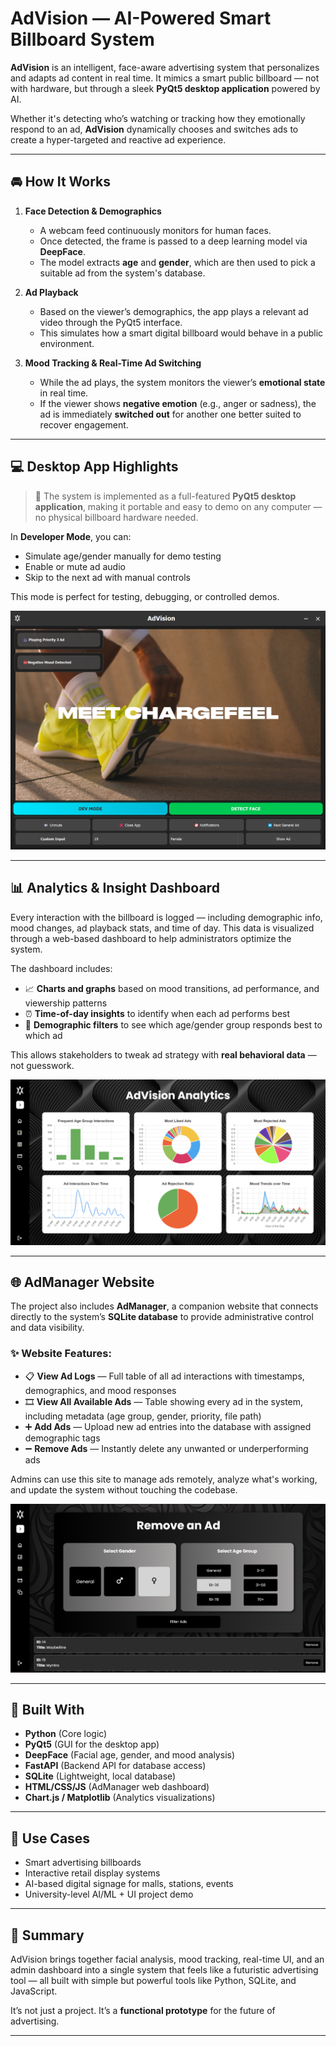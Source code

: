 # AdVision — AI-Powered Smart Billboard System

**AdVision** is an intelligent, face-aware advertising system that personalizes and adapts ad content in real time. It mimics a smart public billboard — not with hardware, but through a sleek **PyQt5 desktop application** powered by AI.

Whether it's detecting who’s watching or tracking how they emotionally respond to an ad, **AdVision** dynamically chooses and switches ads to create a hyper-targeted and reactive ad experience.

---

## 🚘 How It Works

1. **Face Detection & Demographics**
   - A webcam feed continuously monitors for human faces.
   - Once detected, the frame is passed to a deep learning model via **DeepFace**.
   - The model extracts **age** and **gender**, which are then used to pick a suitable ad from the system's database.

2. **Ad Playback**
   - Based on the viewer’s demographics, the app plays a relevant ad video through the PyQt5 interface.
   - This simulates how a smart digital billboard would behave in a public environment.

3. **Mood Tracking & Real-Time Ad Switching**
   - While the ad plays, the system monitors the viewer’s **emotional state** in real time.
   - If the viewer shows **negative emotion** (e.g., anger or sadness), the ad is immediately **switched out** for another one better suited to recover engagement.

---

## 💻 Desktop App Highlights

> 🔧 The system is implemented as a full-featured **PyQt5 desktop application**, making it portable and easy to demo on any computer — no physical billboard hardware needed.

In **Developer Mode**, you can:
- Simulate age/gender manually for demo testing
- Enable or mute ad audio
- Skip to the next ad with manual controls

This mode is perfect for testing, debugging, or controlled demos.

![App Dev Mode](Screenshots/devmode.png)

---

## 📊 Analytics & Insight Dashboard

Every interaction with the billboard is logged — including demographic info, mood changes, ad playback stats, and time of day. This data is visualized through a web-based dashboard to help administrators optimize the system.

The dashboard includes:
- 📈 **Charts and graphs** based on mood transitions, ad performance, and viewership patterns
- ⏰ **Time-of-day insights** to identify when each ad performs best
- 👤 **Demographic filters** to see which age/gender group responds best to which ad

This allows stakeholders to tweak ad strategy with **real behavioral data** — not guesswork.

![Analytics Dashboard](Screenshots/analytics.png)

---

## 🌐 AdManager Website

The project also includes **AdManager**, a companion website that connects directly to the system’s **SQLite database** to provide administrative control and data visibility.

### ✨ Website Features:
- 📋 **View Ad Logs** — Full table of all ad interactions with timestamps, demographics, and mood responses
- 🎞️ **View All Available Ads** — Table showing every ad in the system, including metadata (age group, gender, priority, file path)
- ➕ **Add Ads** — Upload new ad entries into the database with assigned demographic tags
- ➖ **Remove Ads** — Instantly delete any unwanted or underperforming ads

Admins can use this site to manage ads remotely, analyze what's working, and update the system without touching the codebase.

![Remove Ads Webpage](Screenshots/remove_ad.png)

---

## 🧠 Built With

- **Python** (Core logic)
- **PyQt5** (GUI for the desktop app)
- **DeepFace** (Facial age, gender, and mood analysis)
- **FastAPI** (Backend API for database access)
- **SQLite** (Lightweight, local database)
- **HTML/CSS/JS** (AdManager web dashboard)
- **Chart.js / Matplotlib** (Analytics visualizations)

---

## 💼 Use Cases

- Smart advertising billboards
- Interactive retail display systems
- AI-based digital signage for malls, stations, events
- University-level AI/ML + UI project demo

---

## 📌 Summary

AdVision brings together facial analysis, mood tracking, real-time UI, and an admin dashboard into a single system that feels like a futuristic advertising tool — all built with simple but powerful tools like Python, SQLite, and JavaScript.

It’s not just a project. It’s a **functional prototype** for the future of advertising.

---
